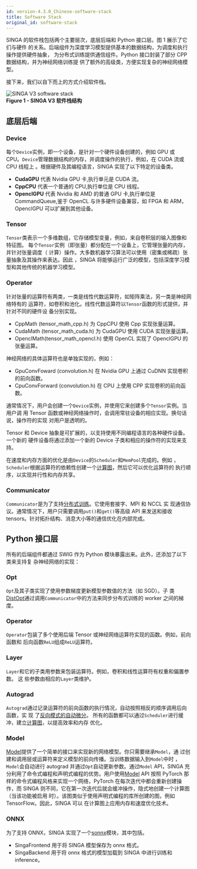 ```yaml
---
id: version-4.3.0_Chinese-software-stack
title: Software Stack
original_id: software-stack
---
```


<!--- Licensed to the Apache Software Foundation (ASF) under one or more contributor license agreements.  See the NOTICE file distributed with this work for additional information regarding copyright ownership.  The ASF licenses this file to you under the Apache License, Version 2.0 (the "License"); you may not use this file except in compliance with the License.  You may obtain a copy of the License at http://www.apache.org/licenses/LICENSE-2.0 Unless required by applicable law or agreed to in writing, software distributed under the License is distributed on an "AS IS" BASIS, WITHOUT WARRANTIES OR CONDITIONS OF ANY KIND, either express or implied.  See the License for the specific language governing permissions and limitations under the License.  -->

SINGA 的软件栈包括两个主要层次，底层后端和 Python 接口层。图 1 展示了它们与硬件
的关系。后端组件为深度学习模型提供基本的数据结构，为调度和执行操作提供硬件抽象，
为分布式训练提供通信组件。Python 接口封装了部分 CPP 数据结构，并为神经网络训练提
供了额外的高级类，方便实现复杂的神经网络模型。

接下来，我们以自下而上的方式介绍软件栈。

![SINGA V3 software stack](assets/singav3.1-sw.png) <br/> **Figure 1 - SINGA V3
软件栈结构**

## 底层后端

### Device

每个`Device`实例，即一个设备，是针对一个硬件设备创建的，例如 GPU 或
CPU。`Device`管理数据结构的内存，并调度操作的执行，例如，在 CUDA 流或 CPU 线程上
。根据硬件及其编程语言，SINGA 实现了以下特定的设备类。

- **CudaGPU** 代表 Nvidia GPU 卡,执行单元是 CUDA 流。
- **CppCPU** 代表一个普通的 CPU,执行单位是 CPU 线程。
- **OpenclGPU** 代表 Nvidia 和 AMD 的普通 GPU 卡,执行单位是 CommandQueue,鉴于
  OpenCL 与许多硬件设备兼容，如 FPGA 和 ARM，OpenclGPU 可以扩展到其他设备。

### Tensor

`Tensor`类表示一个多维数组，它存储模型变量，例如，来自卷积层的输入图像和特征图。
每个`Tensor`实例（即张量）都分配在一个设备上，它管理张量的内存，并针对张量调度（
计算）操作。大多数机器学习算法可以使用（密集或稀疏）张量抽象及其操作来表达。因此
，SINGA 将能够运行广泛的模型，包括深度学习模型和其他传统的机器学习模型。

### Operator

针对张量的运算符有两类，一类是线性代数运算符，如矩阵乘法，另一类是神经网络特有的
运算符，如卷积和池化。线性代数运算符以`Tensor`函数的形式提供，并针对不同的硬件设
备分别实现。

- CppMath (tensor_math_cpp.h) 为 CppCPU 使用 Cpp 实现张量运算。
- CudaMath (tensor_math_cuda.h) 为 CudaGPU 使用 CUDA 实现张量运算。
- OpenclMath(tensor_math_opencl.h) 使用 OpenCL 实现了 OpenclGPU 的张量运算。

神经网络的具体运算符也是单独实现的，例如：

- GpuConvFoward (convolution.h) 在 Nvidia GPU 上通过 CuDNN 实现卷积的前向函数。
- CpuConvForward (convolution.h) 在 CPU 上使用 CPP 实现卷积的前向函数。

通常情况下，用户会创建一个`Device`实例，并使用它来创建多个`Tensor`实例。当用户调
用 Tensor 函数或神经网络操作时，会调用常驻设备的相应实现。换句话说，操作符的实现
对用户是透明的。

Tensor 和 Device 抽象是可扩展的，以支持使用不同编程语言的各种硬件设备。一个新的
硬件设备将通过添加一个新的 Device 子类和相应的操作符的实现来支持。

在速度和内存方面的优化是由`Device`的`Scheduler`和`MemPool`完成的。例如
，`Scheduler`根据运算符的依赖性创建一个[计算图](./graph)，然后它可以优化运算符的
执行顺序，以实现并行性和内存共享。

### Communicator

`Communicator`是为了支持[分布式训练](./dist-train)。它使用套接字、MPI 和 NCCL 实
现通信协议。通常情况下，用户只需要调用`put()`和`get()`等高级 API 来发送和接收
tensors。针对拓扑结构、消息大小等的通信优化在内部完成。

## Python 接口层

所有的后端组件都通过 SWIG 作为 Python 模块暴露出来。此外，还添加了以下类来支持复
杂神经网络的实现：

### Opt

`Opt`及其子类实现了使用参数梯度更新模型参数值的方法（如 SGD）。子
类[DistOpt](./dist-train)通过调用`Communicator`中的方法来同步分布式训练的 worker
之间的梯度。

### Operator

`Operator`包装了多个使用后端 Tensor 或神经网络运算符实现的函数。例如，前向函数和
后向函数`ReLU`组成`ReLU`运算符。

### Layer

`Layer`和它的子类用参数来包装运算符。例如，卷积和线性运算符有权重和偏置参数。 这
些参数由相应的`Layer`类维护。

### Autograd

`Autograd`通过记录运算符的前向函数的执行情况，自动按照相反的顺序调用后向函数，实
现
了[反向模式的自动微分](https://rufflewind.com/2016-12-30/reverse-mode-automatic-differentiation)。
所有的函数都可以通过`Scheduler`进行缓冲，建立[计算图](./graph)，以提高效率和内存
优化。

### Model

[Model](./graph)提供了一个简单的接口来实现新的网络模型。你只需要继承`Model`，通
过创建和调用层或运算符来定义模型的前向传播。当训练数据输入到`Model`中时
，`Model`会自动进行 autograd 并通过`Opt`自动更新参数。通过`Model` API，SINGA 充
分利用了命令式编程和声明式编程的优势。用户使用[Model](./graph) API 按照 PyTorch
那样的命令式编程风格来实现一个网络，PyTorch 在每次迭代中都会重新创建操作，而
SINGA 则不同，它在第一次迭代后就会缓冲操作，隐式地创建一个计算图（当该功能被启用
时）。该图类似于使用声明式编程的库所创建的图，例如 TensorFlow。因此，SINGA 可以
在计算图上应用内存和速度优化技术。

### ONNX

为了支持 ONNX，SINGA 实现了一个[sonnx](./onnx)模块，其中包括。

- SingaFrontend 用于将 SINGA 模型保存为 onnx 格式。
- SingaBackend 用于将 onnx 格式的模型加载到 SINGA 中进行训练和 inference。
